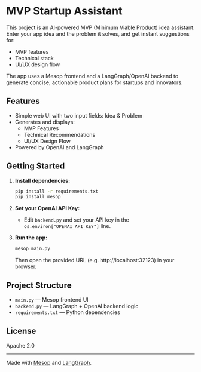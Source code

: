 # MVP Startup Assistant

This project is an AI-powered MVP (Minimum Viable Product) idea assistant. Enter your app idea and the problem it solves, and get instant suggestions for:
- MVP features
- Technical stack
- UI/UX design flow

The app uses a Mesop frontend and a LangGraph/OpenAI backend to generate concise, actionable product plans for startups and innovators.

## Features
- Simple web UI with two input fields: Idea & Problem
- Generates and displays:
  - MVP Features
  - Technical Recommendations
  - UI/UX Design Flow
- Powered by OpenAI and LangGraph

## Getting Started

1. **Install dependencies:**
   ```bash
   pip install -r requirements.txt
   pip install mesop
   ```

2. **Set your OpenAI API Key:**
   - Edit `backend.py` and set your API key in the `os.environ["OPENAI_API_KEY"]` line.

3. **Run the app:**
   ```bash
   mesop main.py
   ```
   Then open the provided URL (e.g. http://localhost:32123) in your browser.

## Project Structure
- `main.py` — Mesop frontend UI
- `backend.py` — LangGraph + OpenAI backend logic
- `requirements.txt` — Python dependencies

## License
Apache 2.0

---
Made with [Mesop](https://github.com/mesop-dev/mesop) and [LangGraph](https://github.com/langchain-ai/langgraph).
